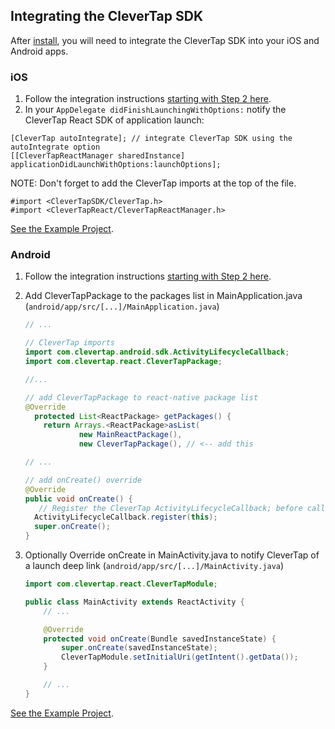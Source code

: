 ## Integrating the CleverTap SDK

After [install](./install.md), you will need to integrate the CleverTap SDK into your iOS and Android apps.

### iOS
1. Follow the integration instructions [starting with Step 2 here](https://support.clevertap.com/docs/ios/getting-started.html).
2. In your `AppDelegate didFinishLaunchingWithOptions:` notify the CleverTap React SDK of application launch:
```objc
[CleverTap autoIntegrate]; // integrate CleverTap SDK using the autoIntegrate option
[[CleverTapReactManager sharedInstance] applicationDidLaunchWithOptions:launchOptions];
```
NOTE:  Don't forget to add the CleverTap imports at the top of the file.
```objc
#import <CleverTapSDK/CleverTap.h>
#import <CleverTapReact/CleverTapReactManager.h>
```
[See the Example Project](https://github.com/CleverTap/clevertap-react-native/blob/master/ExampleProject/ios/ExampleProject/AppDelegate.m).

### Android
1. Follow the integration instructions [starting with Step 2 here](https://support.clevertap.com/docs/android/getting-started.html).

2. Add CleverTapPackage to the packages list in MainApplication.java (`android/app/src/[...]/MainApplication.java`)
    ```java
    // ...

    // CleverTap imports
	import com.clevertap.android.sdk.ActivityLifecycleCallback;
	import com.clevertap.react.CleverTapPackage;

    //...

    // add CleverTapPackage to react-native package list
    @Override
      protected List<ReactPackage> getPackages() {
        return Arrays.<ReactPackage>asList(
                new MainReactPackage(),
                new CleverTapPackage(), // <-- add this

    // ...

    // add onCreate() override
    @Override
    public void onCreate() {
	   // Register the CleverTap ActivityLifecycleCallback; before calling super
      ActivityLifecycleCallback.register(this);	
      super.onCreate();
    }
    ```

3. Optionally Override onCreate in MainActivity.java to notify CleverTap of a launch deep link  (`android/app/src/[...]/MainActivity.java`)
    ```java
	import com.clevertap.react.CleverTapModule;

    public class MainActivity extends ReactActivity {
		// ...

		@Override
   		protected void onCreate(Bundle savedInstanceState) {
        	super.onCreate(savedInstanceState);
        	CleverTapModule.setInitialUri(getIntent().getData());
    	}

        // ...
    }
    ```
[See the Example Project](https://github.com/CleverTap/clevertap-react-native/tree/master/ExampleProject/android/app/src/main).

